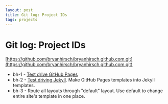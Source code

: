 ```yaml
---
layout: post
title: Git log: Project IDs
tags: projects
---
```


Git log: Project IDs
=====================

[https://github.com/bryanhirsch/bryanhirsch.github.com.git](https://github.com/bryanhirsch/bryanhirsch.github.com.git)

* bh-1 - [Test drive GitHub Pages](/2012/11/03/github-pages-test.html)
* bh-2 - [Test driving Jekyll](/2012/11/03/trying-github-pages-and-jekyll.html). Make GitHub Pages templates into Jekyll templates.
* bh-3 - Route all layouts through "default" layout. Use default to change entire site's template in one place.
